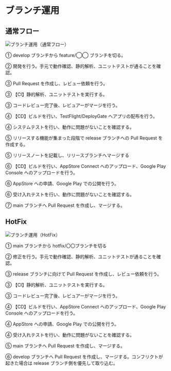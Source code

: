 # ブランチ運用

## 通常フロー

![ブランチ運用（通常フロー）](https://user-images.githubusercontent.com/34410077/121796281-c4702300-cc52-11eb-969a-333f90d3eeea.jpg)

① develop ブランチから feature/◯◯ ブランチを切る。

② 開発を行う。手元で動作確認、静的解析、ユニットテストが通ることを確認。

③ Pull Request を作成し、レビュー依頼を行う。

③ 【CI】静的解析、ユニットテストを実行する。

③ コードレビュー完了後、レビュアーがマージを行う。

④ 【CD】ビルドを行い、TestFlight/DeployGate へアプリの配布を行う。

④ システムテストを行い、動作に問題がないことを確認する。

⑤ リリースする機能が集まった段階で release ブランチへの Pull Request を作成する。

⑤ リリースノートを記載し、リリースブランチへマージする

⑥ 【CD】ビルドを行い、AppStore Connect へのアップロード、Google Play Console へのアップロードを行う。

⑥ AppStore への申請、Google Play での公開を行う。

⑥ 受け入れテストを行い、動作に問題がないことを確認する。

⑦ main ブランチへ Pull Request を作成し、マージする。

## HotFix

![ブランチ運用（HotFix）](https://user-images.githubusercontent.com/34410077/121796293-d05be500-cc52-11eb-8a0f-9dc1b91141c6.jpg)

① main ブランチから hotfix/〇〇ブランチを切る

② 修正を行う。手元で動作確認、静的解析、ユニットテストが通ることを確認。

③ release ブランチに向けて Pull Request を作成し、レビュー依頼を行う。

③ 【CI】静的解析、ユニットテストを実行する。

③ コードレビュー完了後、レビュアーがマージを行う。

④ 【CD】ビルドを行い、AppStore Connect へのアップロード、Google Play Console へのアップロードを行う。

④ AppStore への申請、Google Play での公開を行う。

④ 受け入れテストを行い、動作に問題がないことを確認する。

⑤ main ブランチへ Pull Request を作成し、マージする。

⑥ develop ブランチへ Pull Request を作成し、マージする。コンフリクトが起きた場合は release ブランチ側を優先して取り込む。

